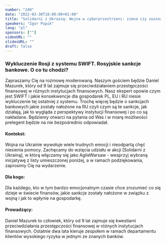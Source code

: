 ```yaml
---
number: "248"
date: "2022-03-30T18:00:00+01:00"
title: "Solidarni z Ukrainą: Wojna w cyberprzestrzeni: zimna czy zwinna?"
speakers: "Igor Popik"
lang: "pl"
sponsors: [""]
videoURL: ""
slidesURL: ""
draft: false
---
```


### Wykluczenie Rosji z systemu SWIFT. Rosyjskie sankcje bankowe. O co tu chodzi?

Zapraszamy Cię na rozmowę moderowaną. Naszym gościem będzie Daniel Mazurek, który od 9 lat zajmuje się przeciwdziałaniem przestępczości finansowej w różnych instytucjach finansowych. Nasz ekspert opowie czym jest SWIFT i jakie konsekwencje dla gospodarek PL, EU i RU niesie wykluczenie tej ostatniej z systemu. Trochę więcej będzie o sankcjach bankowych jakie zostały nałożone na RU czyli czym są te sankcje, jak działają, jak to wygląda z perspektywy instytucji finansowej i po co są nakładane. Będziemy otwarci na pytania od Was i w miarę możliwości prelegent będzie na nie bezpośrednio odpowiadał.

#### Kontekst:
Wojna na Ukrainie wywołuje wiele trudnych emocji i nieodpartą chęć niesienia pomocy. Zachęcamy do wzięcia udziału w akcji [Solidarni z Ukrainą], w którą włączamy się jako AgileWarsaw - wesprzyj wybraną inicjatywę z listy umieszczonej poniżej, a w ramach podziękowania, zaprosimy Cię na wydarzenie.

#### Dla kogo:
Dla każdego, kto w tym bardzo emocjonalnym czasie chce zrozumieć co się dzieje w świecie finansów, jakie sankcje zostały nałożone w związku z wojną i jak to wpłynie na gospodarkę.

#### Prowadzący:
Daniel Mazurek to człowiek, który od 9 lat zajmuje się kwestiami przeciwdziałania przestępczości finansowej w różnych instytucjach finansowych. Ostatnie dwa lata kieruje zespołem w ramach departamentu klientów wysokiego ryzyka w jednym ze znanych banków.

